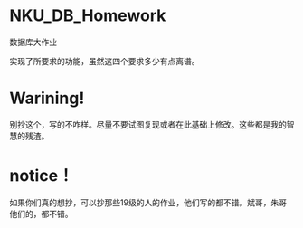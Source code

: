 # NKU_DB_Homework
数据库大作业

实现了所要求的功能，虽然这四个要求多少有点离谱。

# Warining!
别抄这个，写的不咋样。尽量不要试图复现或者在此基础上修改。这些都是我的智慧的残渣。

# notice！
如果你们真的想抄，可以抄那些19级的人的作业，他们写的都不错。斌哥，朱哥他们的，都不错。
